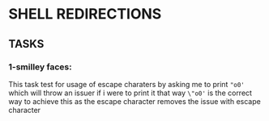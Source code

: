 # SHELL REDIRECTIONS
## TASKS
### 1-smilley faces:
This task test for usage of escape charaters by asking me to print `"o0'` which will throw an issuer if i were
to print it that way `\"o0'` is the correct way to achieve this as the escape character removes the issue with escape character
